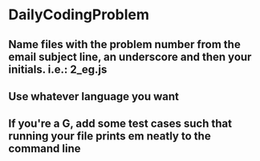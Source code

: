 # DailyCodingProblem

## Name files with the problem number from the email subject line, an underscore and then your initials. i.e.: 2_eg.js

## Use whatever language you want

## If you're a G, add some test cases such that running your file prints em neatly to the command line